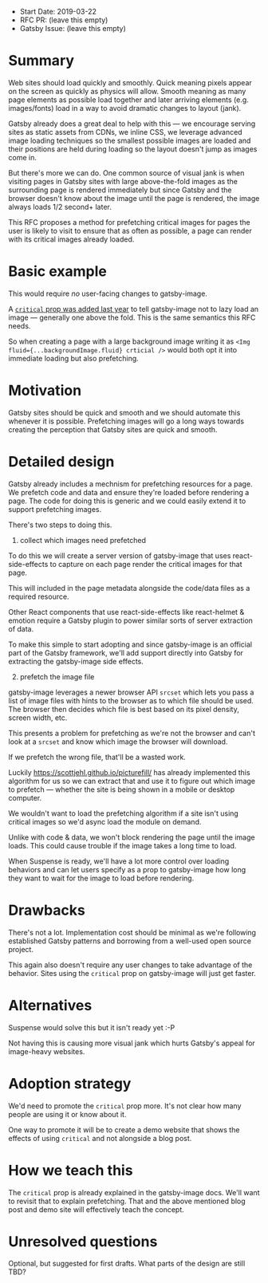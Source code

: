 - Start Date: 2019-03-22
- RFC PR: (leave this empty)
- Gatsby Issue: (leave this empty)

# Summary

Web sites should load quickly and smoothly. Quick meaning pixels appear on the
screen as quickly as physics will allow. Smooth meaning as many page elements
as possible load together and later arriving elements (e.g. images/fonts) load
in a way to avoid dramatic changes to layout (jank).

Gatsby already does a great deal to help with this — we encourage serving sites
as static assets from CDNs, we inline CSS, we leverage advanced image loading
techniques so the smallest possible images are loaded and their positions are
held during loading so the layout doesn't jump as images come in.

But there's more we can do. One common source of visual jank is when visiting
pages in Gatsby sites with large above-the-fold images as the surrounding page
is rendered immediately but since Gatsby and the browser doesn't know about the
image until the page is rendered, the image always loads 1/2 second+ later.

This RFC proposes a method for prefetching critical images for pages the user is
likely to visit to ensure that as often as possible, a page can render with
its critical images already loaded.

# Basic example

This would require _no_ user-facing changes to gatsby-image.

A [`critical` prop was added last
year](https://github.com/gatsbyjs/gatsby/pull/7083) to tell gatsby-image not to
lazy load an image — generally one above the fold. This is the same semantics
this RFC needs.

So when creating a page with a large background image writing it as `<Img fluid={...backgroundImage.fluid} crticial />`
would both opt it into immediate loading but also prefetching.

# Motivation

Gatsby sites should be quick and smooth and we should automate this whenever
it is possible. Prefetching images will go a long ways towards creating
the perception that Gatsby sites are quick and smooth.

# Detailed design

Gatsby already includes a mechnism for prefetching resources for a page.
We prefetch code and data and ensure they're loaded before rendering a
page. The code for doing this is generic and we could easily extend it
to support prefetching images.

There's two steps to doing this.

1) collect which images need prefetched

To do this we will create a server version of gatsby-image that uses
react-side-effects to capture on each page render the critical images for that
page.

This will included in the page metadata alongside the code/data files as
a required resource.

Other React components that use react-side-effects like react-helmet & emotion
require a Gatsby plugin to power similar sorts of server extraction of data.

To make this simple to start adopting and since gatsby-image is an official
part of the Gatsby framework, we'll add support directly into Gatsby
for extracting the gatsby-image side effects.

2) prefetch the image file

gatsby-image leverages a newer browser API `srcset` which lets you pass
a list of image files with hints to the browser as to which file should be used.
The browser then decides which file is best based on its pixel density, screen
width, etc.

This presents a problem for prefetching as we're not the browser and can't look
at a `srcset` and know which image the browser will download.

If we prefetch the wrong file, that'll be a wasted work.

Luckily https://scottjehl.github.io/picturefill/ has already implemented this
algorithm for us so we can extract that and use it to figure out which image to
prefetch — whether the site is being shown in a mobile or desktop computer.

We wouldn't want to load the prefetching algorithm if a site isn't using
critical images so we'd async load the module on demand.

Unlike with code & data, we won't block rendering the page until the image
loads. This could cause trouble if the image takes a long time to load.

When Suspense is ready, we'll have a lot more control over loading behaviors
and can let users specify as a prop to gatsby-image how long they want to wait
for the image to load before rendering.

# Drawbacks

There's not a lot. Implementation cost should be minimal as we're following
established Gatsby patterns and borrowing from a well-used open source project.

This again also doesn't require any user changes to take advantage of the
behavior. Sites using the `critical` prop on gatsby-image will just get faster.

# Alternatives

Suspense would solve this but it isn't ready yet :-P

Not having this is causing more visual jank which hurts Gatsby's appeal
for image-heavy websites.

# Adoption strategy

We'd need to promote the `critical` prop more. It's not clear how many people
are using it or know about it.

One way to promote it will be to create a demo website that shows the effects
of using `critical` and not alongside a blog post.

# How we teach this

The `critical` prop is already explained in the gatsby-image docs. We'll want
to revisit that to explain prefetching. That and the above mentioned blog
post and demo site will effectively teach the concept.

# Unresolved questions

Optional, but suggested for first drafts. What parts of the design are still
TBD?
